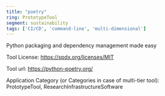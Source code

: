 ```yaml
---
title: "poetry"
ring: PrototypeTool
segment: sustainability
tags: ['CI/CD', 'command-line', 'multi-dimensional']
---
```

Python packaging and dependency management made easy

Tool License: https://spdx.org/licenses/MIT

Tool url: https://python-poetry.org/

Application Category (or Categories in case of multi-tier tool): PrototypeTool, ResearchInfrastructureSoftware
